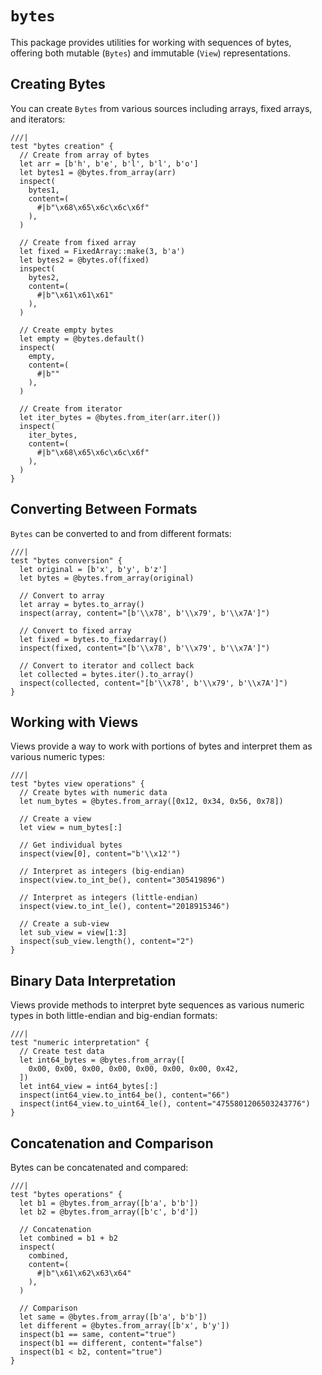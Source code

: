 # `bytes`

This package provides utilities for working with sequences of bytes, offering both mutable (`Bytes`) and immutable (`View`) representations.

## Creating Bytes

You can create `Bytes` from various sources including arrays, fixed arrays, and iterators:

```moonbit
///|
test "bytes creation" {
  // Create from array of bytes
  let arr = [b'h', b'e', b'l', b'l', b'o']
  let bytes1 = @bytes.from_array(arr)
  inspect(
    bytes1,
    content=(
      #|b"\x68\x65\x6c\x6c\x6f"
    ),
  )

  // Create from fixed array
  let fixed = FixedArray::make(3, b'a')
  let bytes2 = @bytes.of(fixed)
  inspect(
    bytes2,
    content=(
      #|b"\x61\x61\x61"
    ),
  )

  // Create empty bytes
  let empty = @bytes.default()
  inspect(
    empty,
    content=(
      #|b""
    ),
  )

  // Create from iterator
  let iter_bytes = @bytes.from_iter(arr.iter())
  inspect(
    iter_bytes,
    content=(
      #|b"\x68\x65\x6c\x6c\x6f"
    ),
  )
}
```

## Converting Between Formats

`Bytes` can be converted to and from different formats:

```moonbit
///|
test "bytes conversion" {
  let original = [b'x', b'y', b'z']
  let bytes = @bytes.from_array(original)

  // Convert to array
  let array = bytes.to_array()
  inspect(array, content="[b'\\x78', b'\\x79', b'\\x7A']")

  // Convert to fixed array
  let fixed = bytes.to_fixedarray()
  inspect(fixed, content="[b'\\x78', b'\\x79', b'\\x7A']")

  // Convert to iterator and collect back
  let collected = bytes.iter().to_array()
  inspect(collected, content="[b'\\x78', b'\\x79', b'\\x7A']")
}
```

## Working with Views

Views provide a way to work with portions of bytes and interpret them as various numeric types:

```moonbit
///|
test "bytes view operations" {
  // Create bytes with numeric data
  let num_bytes = @bytes.from_array([0x12, 0x34, 0x56, 0x78])

  // Create a view
  let view = num_bytes[:]

  // Get individual bytes
  inspect(view[0], content="b'\\x12'")

  // Interpret as integers (big-endian)
  inspect(view.to_int_be(), content="305419896")

  // Interpret as integers (little-endian)
  inspect(view.to_int_le(), content="2018915346")

  // Create a sub-view
  let sub_view = view[1:3]
  inspect(sub_view.length(), content="2")
}
```

## Binary Data Interpretation

Views provide methods to interpret byte sequences as various numeric types in both little-endian and big-endian formats:

```moonbit
///|
test "numeric interpretation" {
  // Create test data
  let int64_bytes = @bytes.from_array([
    0x00, 0x00, 0x00, 0x00, 0x00, 0x00, 0x00, 0x42,
  ])
  let int64_view = int64_bytes[:]
  inspect(int64_view.to_int64_be(), content="66")
  inspect(int64_view.to_uint64_le(), content="4755801206503243776")
}
```

## Concatenation and Comparison

Bytes can be concatenated and compared:

```moonbit
///|
test "bytes operations" {
  let b1 = @bytes.from_array([b'a', b'b'])
  let b2 = @bytes.from_array([b'c', b'd'])

  // Concatenation
  let combined = b1 + b2
  inspect(
    combined,
    content=(
      #|b"\x61\x62\x63\x64"
    ),
  )

  // Comparison
  let same = @bytes.from_array([b'a', b'b'])
  let different = @bytes.from_array([b'x', b'y'])
  inspect(b1 == same, content="true")
  inspect(b1 == different, content="false")
  inspect(b1 < b2, content="true")
}
```

